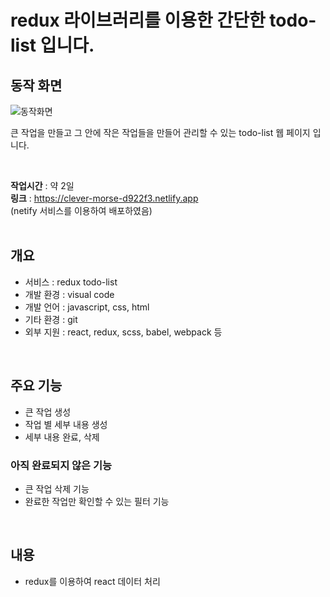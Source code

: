 # redux 라이브러리를 이용한 간단한 todo-list 입니다.  
  
## 동작 화면
![동작화면](./동작화면.gif)

큰 작업을 만들고 그 안에 작은 작업들을 만들어 관리할 수 있는 todo-list 웹 페이지 입니다.

<br/>

**작업시간** : 약 2일  
**링크** : https://clever-morse-d922f3.netlify.app  
(netify 서비스를 이용하여 배포하였음)
<br/><br/>

## 개요
- 서비스 : redux todo-list
- 개발 환경 : visual code
- 개발 언어 : javascript, css, html
- 기타 환경 : git
- 외부 지원 : react, redux, scss, babel, webpack 등

<br/>

## 주요 기능
- 큰 작업 생성
- 작업 별 세부 내용 생성
- 세부 내용 완료, 삭제
### 아직 완료되지 않은 기능
- 큰 작업 삭제 기능
- 완료한 작업만 확인할 수 있는 필터 기능


<br/>

## 내용
- redux를 이용하여 react 데이터 처리


